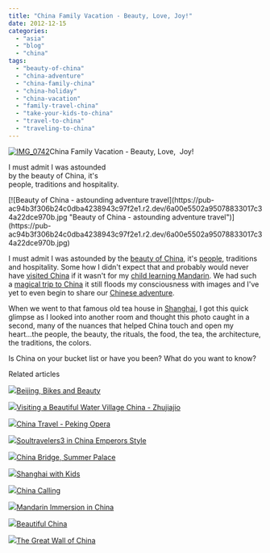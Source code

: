 ```yaml
---
title: "China Family Vacation - Beauty, Love, Joy!"
date: 2012-12-15
categories: 
  - "asia"
  - "blog"
  - "china"
tags: 
  - "beauty-of-china"
  - "china-adventure"
  - "china-family-china"
  - "china-holiday"
  - "china-vacation"
  - "family-travel-china"
  - "take-your-kids-to-china"
  - "travel-to-china"
  - "traveling-to-china"
---
```


[![IMG_0742](https://pub-ac94b3f306b24c0dba4238943c97f2e1.r2.dev/6a00e5502a95078833017c34a22d45970b.jpg "IMG_0742")](https://pub-ac94b3f306b24c0dba4238943c97f2e1.r2.dev/6a00e5502a95078833017c34a22d45970b.jpg)China Family Vacation - 
Beauty, Love,  Joy!  
  
I must admit I was astounded  
by the beauty of China, it's  
people, traditions and hospitality.

<!--more--> [![Beauty of China - astounding adventure travel](https://pub-ac94b3f306b24c0dba4238943c97f2e1.r2.dev/6a00e5502a95078833017c34a22dce970b.jpg "Beauty of China - astounding adventure travel")](https://pub-ac94b3f306b24c0dba4238943c97f2e1.r2.dev/6a00e5502a95078833017c34a22dce970b.jpg)  
  
I must admit I was astounded by the [beauty of China](http://soultravelers3new.local/2012/11/china-travel-in-the-autumn.html "china travel - beauty"), it's [people](http://soultravelers3new.local/2012/11/babies-in-beijing-china-travel-joy.html "china people"), traditions and hospitality. Some how I didn't expect that and probably would never have [visited China](http://soultravelers3new.local/2012/11/visiting-china-and-dragons.html "visit china") if it wasn't for my [child learning Mandarin](http://soultravelers3new.local/2012/06/why-learn-mandarin-in-tropical-asia-penang.html "child learning Mandarin"). We had such a [magical trip to China](http://soultravelers3new.local/2012/12/peaceful-china.html "magical trip to China") it still floods my consciousness with images and I've yet to even begin to share our [Chinese adventure](http://soultravelers3new.local/2012/11/getting-a-tourism-visa-for-china-adventure.html "chinese adventure and china visa").  
  
When we went to that famous old tea house in [Shanghai](http://soultravelers3new.local/2012/12/shanghai-skyline-worlds-best-.html "shanghai, china "), I got this quick glimpse as I looked into another room and thought this photo caught in a second, many of the nuances that helped China touch and open my heart...the people, the beauty, the rituals, the food, the tea, the architecture, the traditions, the colors.  
  
Is China on your bucket list or have you been? What do you want to know?  
  

Related articles

[![](http://i.zemanta.com/126517754_80_80.jpg)](http://soultravelers3new.local/2012/11/beijing-bikes-and-beauty.html)[Beijing, Bikes and Beauty](http://soultravelers3new.local/2012/11/beijing-bikes-and-beauty.html)

[![](http://i.zemanta.com/129357793_80_80.jpg)](http://soultravelers3new.local/2012/12/visiting-a-beautiful-water-village-china-zhujiajio.html)[Visiting a Beautiful Water Village China - Zhujiajio](http://soultravelers3new.local/2012/12/visiting-a-beautiful-water-village-china-zhujiajio.html)

[![](http://i.zemanta.com/132053985_80_80.jpg)](http://soultravelers3new.local/2012/12/china-travel-peking-opera.html)[China Travel - Peking Opera](http://soultravelers3new.local/2012/12/china-travel-peking-opera.html)

[![](http://i.zemanta.com/130189927_80_80.jpg)](http://soultravelers3new.local/2012/12/soultravelers3-in-china-emperors-style.html)[Soultravelers3 in China Emperors Style](http://soultravelers3new.local/2012/12/soultravelers3-in-china-emperors-style.html)

[![](http://i.zemanta.com/129469672_80_80.jpg)](http://soultravelers3new.local/2012/12/china-bridge-summer-palace.html)[China Bridge, Summer Palace](http://soultravelers3new.local/2012/12/china-bridge-summer-palace.html)

[![](http://i.zemanta.com/129131608_80_80.jpg)](http://soultravelers3new.local/2012/11/shanghai-with-kids.html)[Shanghai with Kids](http://soultravelers3new.local/2012/11/shanghai-with-kids.html)

[![](http://i.zemanta.com/129923404_80_80.jpg)](http://soultravelers3new.local/2012/12/china-calling.html)[China Calling](http://soultravelers3new.local/2012/12/china-calling.html)

[![](http://i.zemanta.com/126145245_80_80.jpg)](http://soultravelers3new.local/2012/11/mandarin-immersion-in-china.html)[Mandarin Immersion in China](http://soultravelers3new.local/2012/11/mandarin-immersion-in-china.html)

[![](http://i.zemanta.com/127184110_80_80.jpg)](http://soultravelers3new.local/2012/11/beautiful-china.html)[Beautiful China](http://soultravelers3new.local/2012/11/beautiful-china.html)

[![](http://i.zemanta.com/131801621_80_80.jpg)](http://soultravelers3new.local/2012/12/the-great-wall-of-china.html)[The Great Wall of China](http://soultravelers3new.local/2012/12/the-great-wall-of-china.html)
